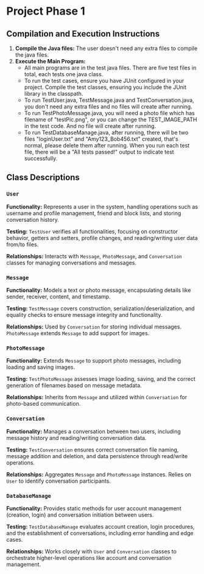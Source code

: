 # Project Phase 1

## Compilation and Execution Instructions

1. **Compile the Java files:**
    The user doesn't need any extra files to compile the java files.
2. **Execute the Main Program:**
    - All main programs are in the test java files. There are five test files in total, each tests one java class.
    - To run the test cases, ensure you have JUnit configured in your project.
    Compile the test classes, ensuring you include the JUnit library in the classpath.
    - To run TestUser.java, TestMessage.java and TestConversation.java, you don't need any extra files and no files 
      will create after running.
    - To run TestPhotoMessage.java, you will need a photo file which has filename of "testPic.png", or you can change 
   the TEST_IMAGE_PATH in the test code. And no file will create after running.
   - To run TestDatabaseManage.java, after running, there will be two files "loginUser.txt" and "Amy123_Bob456.txt" 
   created, that's normal, please delete them after running.
   When you run each test file, there will be a "All tests passed!" output to indicate test successfully.

## Class Descriptions

### `User`

**Functionality:** Represents a user in the system, handling operations such as username and profile management, friend and block lists, and storing conversation history.

**Testing:** `TestUser` verifies all functionalities, focusing on constructor behavior, getters and setters, profile changes, and reading/writing user data from/to files.

**Relationships:** Interacts with `Message`, `PhotoMessage`, and `Conversation` classes for managing conversations and messages.

### `Message`

**Functionality:** Models a text or photo message, encapsulating details like sender, receiver, content, and timestamp.

**Testing:** `TestMessage` covers construction, serialization/deserialization, and equality checks to ensure message integrity and functionality.

**Relationships:** Used by `Conversation` for storing individual messages. `PhotoMessage` extends `Message` to add support for images.

### `PhotoMessage`

**Functionality:** Extends `Message` to support photo messages, including loading and saving images.

**Testing:** `TestPhotoMessage` assesses image loading, saving, and the correct generation of filenames based on message metadata.

**Relationships:** Inherits from `Message` and utilized within `Conversation` for photo-based communication.

### `Conversation`

**Functionality:** Manages a conversation between two users, including message history and reading/writing conversation data.

**Testing:** `TestConversation` ensures correct conversation file naming, message addition and deletion, and data persistence through read/write operations.

**Relationships:** Aggregates `Message` and `PhotoMessage` instances. Relies on `User` to identify conversation participants.

### `DatabaseManage`

**Functionality:** Provides static methods for user account management (creation, login) and conversation initiation between users.

**Testing:** `TestDatabaseManage` evaluates account creation, login procedures, and the establishment of conversations, including error handling and edge cases.

**Relationships:** Works closely with `User` and `Conversation` classes to orchestrate higher-level operations like account and conversation management.
